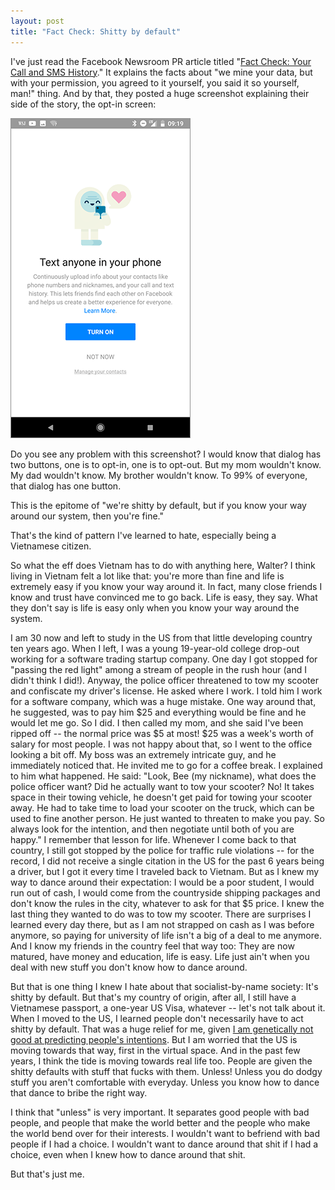 ```yaml
---
layout: post
title: "Fact Check: Shitty by default"
---
```



I've just read the Facebook Newsroom PR article titled "[Fact Check: Your Call and SMS History](https://newsroom.fb.com/news/2018/03/fact-check-your-call-and-sms-history/)." It explains the facts about "we mine your data, but with your permission, you agreed to it yourself, you said it so yourself, man!" thing. And by that, they posted a huge screenshot explaining their side of the story, the opt-in screen:

![Opt the fuck in](/assets/posts-images/fb_horse-shit_screen.png "Proof!")

Do you see any problem with this screenshot? I would know that dialog has two buttons, one is to opt-in, one is to opt-out. But my mom wouldn't know. My dad wouldn't know. My brother wouldn't know.  To 99% of everyone, that dialog has one button.

This is the epitome of "we're shitty by default, but if you know your way around our system, then you're fine." 

That's the kind of pattern I've learned to hate, especially being a Vietnamese citizen.

So what the eff does Vietnam has to do with anything here, Walter? I think living in Vietnam felt a lot like that: you're more than fine and life is extremely easy if you know your way around it. In fact, many close friends I know and trust have convinced me to go back. Life is easy, they say. What they don't say is life is easy only when you know your way around the system.

I am 30 now and left to study in the US from that little developing country ten years ago. When I left, I was a young 19-year-old college drop-out working for a software trading startup company. One day I got stopped for "passing the red light" among a stream of people in the rush hour (and I didn't think I did!). Anyway, the police officer threatened to tow my scooter and confiscate my driver's license. He asked where I work. I told him I work for a software company, which was a huge mistake. One way around that, he suggested, was to pay him $25 and everything would be fine and he would let me go. So I did. I then called my mom, and she said I've been ripped off -- the normal price was $5 at most! $25 was a week's worth of salary for most people. I was not happy about that, so I went to the office looking a bit off. My boss was an extremely intricate guy, and he immediately noticed that. He invited me to go for a coffee break. I explained to him what happened. He said: "Look, Bee (my nickname), what does the police officer want? Did he actually want to tow your scooter? No! It takes space in their towing vehicle, he doesn't get paid for towing your scooter away. He had to take time to load your scooter on the truck, which can be used to fine another person. He just wanted to threaten to make you pay. So always look for the intention, and then negotiate until both of you are happy." I remember that lesson for life. Whenever I come back to that country, I still got stopped by the police for traffic rule violations -- for the record, I did not receive a single citation in the US for the past 6 years being a driver, but I got it every time I traveled back to Vietnam. But as I knew my way to dance around their expectation: I would be a poor student, I would run out of cash, I would come from the countryside shipping packages and don't know the rules in the city, whatever to ask for that $5 price. I knew the last thing they wanted to do was to tow my scooter. There are surprises I learned every day there, but as I am not strapped on cash as I was before anymore, so paying for university of life isn't a big of a deal to me anymore. And I know my friends in the country feel that way too: They are now matured, have money and education, life is easy. Life just ain't when you deal with new stuff you don't know how to dance around.

But that is one thing I knew I hate about that socialist-by-name society: It's shitty by default. But that's my country of origin, after all, I still have a Vietnamese passport, a one-year US Visa, whatever -- let's not talk about it. When I moved to the US, I learned people don't necessarily have to act shitty by default. That was a huge relief for me, given [I am genetically not good at predicting people's intentions](/posts/personal-genetics-and-me.html). But I am worried that the US is moving towards that way, first in the virtual space. And in the past few years, I think the tide is moving towards real life too. People are given the shitty defaults with stuff that fucks with them. Unless! Unless you do dodgy stuff you aren't comfortable with everyday. Unless you know how to dance that dance to bribe the right way.

I think that "unless" is very important. It separates good people with bad people, and people that make the world better and the people who make the world bend over for their interests. I wouldn't want to befriend with bad people if I had a choice. I wouldn't want to dance around that shit if I had a choice, even when I knew how to dance around that shit.

But that's just me.